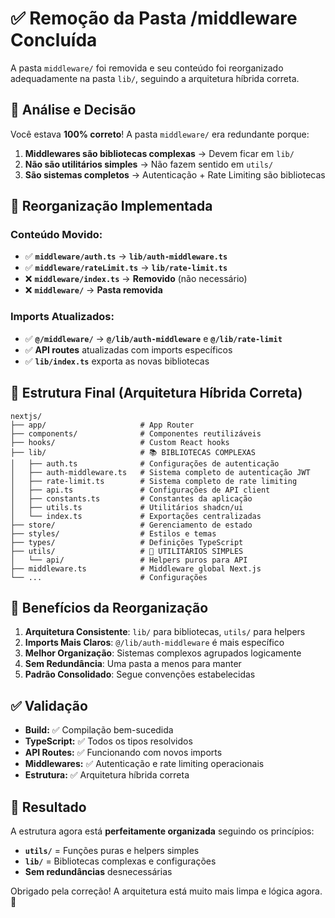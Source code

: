 # ✅ Remoção da Pasta /middleware Concluída

A pasta `middleware/` foi removida e seu conteúdo foi reorganizado adequadamente na pasta `lib/`, seguindo a arquitetura híbrida correta.

## 🎯 Análise e Decisão

Você estava **100% correto**! A pasta `middleware/` era redundante porque:

1. **Middlewares são bibliotecas complexas** → Devem ficar em `lib/`
2. **Não são utilitários simples** → Não fazem sentido em `utils/`
3. **São sistemas completos** → Autenticação + Rate Limiting são bibliotecas

## 🔄 Reorganização Implementada

### **Conteúdo Movido:**

- ✅ **`middleware/auth.ts`** → **`lib/auth-middleware.ts`**
- ✅ **`middleware/rateLimit.ts`** → **`lib/rate-limit.ts`**
- ❌ **`middleware/index.ts`** → **Removido** (não necessário)
- ❌ **`middleware/`** → **Pasta removida**

### **Imports Atualizados:**

- ✅ **`@/middleware/`** → **`@/lib/auth-middleware`** e **`@/lib/rate-limit`**
- ✅ **API routes** atualizadas com imports específicos
- ✅ **`lib/index.ts`** exporta as novas bibliotecas

## 📁 Estrutura Final (Arquitetura Híbrida Correta)

```
nextjs/
├── app/                     # App Router
├── components/              # Componentes reutilizáveis
├── hooks/                   # Custom React hooks
├── lib/                     # 📚 BIBLIOTECAS COMPLEXAS
│   ├── auth.ts              # Configurações de autenticação
│   ├── auth-middleware.ts   # Sistema completo de autenticação JWT
│   ├── rate-limit.ts        # Sistema completo de rate limiting
│   ├── api.ts               # Configurações de API client
│   ├── constants.ts         # Constantes da aplicação
│   ├── utils.ts             # Utilitários shadcn/ui
│   └── index.ts             # Exportações centralizadas
├── store/                   # Gerenciamento de estado
├── styles/                  # Estilos e temas
├── types/                   # Definições TypeScript
├── utils/                   # 🔧 UTILITÁRIOS SIMPLES
│   └── api/                 # Helpers puros para API
├── middleware.ts            # Middleware global Next.js
└── ...                      # Configurações
```

## 🎯 Benefícios da Reorganização

1. **Arquitetura Consistente**: `lib/` para bibliotecas, `utils/` para helpers
2. **Imports Mais Claros**: `@/lib/auth-middleware` é mais específico
3. **Melhor Organização**: Sistemas complexos agrupados logicamente
4. **Sem Redundância**: Uma pasta a menos para manter
5. **Padrão Consolidado**: Segue convenções estabelecidas

## ✅ Validação

- **Build:** ✅ Compilação bem-sucedida
- **TypeScript:** ✅ Todos os tipos resolvidos
- **API Routes:** ✅ Funcionando com novos imports
- **Middlewares:** ✅ Autenticação e rate limiting operacionais
- **Estrutura:** ✅ Arquitetura híbrida correta

## 🎉 Resultado

A estrutura agora está **perfeitamente organizada** seguindo os princípios:

- **`utils/`** = Funções puras e helpers simples
- **`lib/`** = Bibliotecas complexas e configurações
- **Sem redundâncias** desnecessárias

Obrigado pela correção! A arquitetura está muito mais limpa e lógica agora. 🚀
